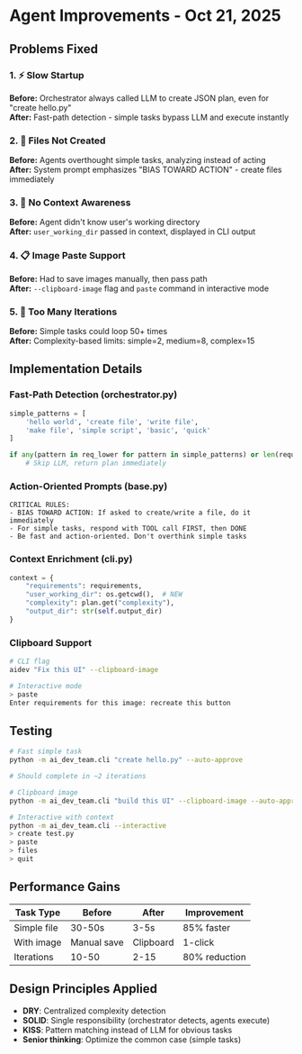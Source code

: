# Agent Improvements - Oct 21, 2025

## Problems Fixed

### 1. ⚡ Slow Startup
**Before:** Orchestrator always called LLM to create JSON plan, even for "create hello.py"  
**After:** Fast-path detection - simple tasks bypass LLM and execute instantly

### 2. 🚀 Files Not Created
**Before:** Agents overthought simple tasks, analyzing instead of acting  
**After:** System prompt emphasizes "BIAS TOWARD ACTION" - create files immediately

### 3. 📍 No Context Awareness  
**Before:** Agent didn't know user's working directory  
**After:** `user_working_dir` passed in context, displayed in CLI output

### 4. 📋 Image Paste Support
**Before:** Had to save images manually, then pass path  
**After:** `--clipboard-image` flag and `paste` command in interactive mode

### 5. 🔄 Too Many Iterations
**Before:** Simple tasks could loop 50+ times  
**After:** Complexity-based limits: simple=2, medium=8, complex=15

## Implementation Details

### Fast-Path Detection (orchestrator.py)
```python
simple_patterns = [
    'hello world', 'create file', 'write file', 
    'make file', 'simple script', 'basic', 'quick'
]

if any(pattern in req_lower for pattern in simple_patterns) or len(requirements.split()) < 15:
    # Skip LLM, return plan immediately
```

### Action-Oriented Prompts (base.py)
```
CRITICAL RULES:
- BIAS TOWARD ACTION: If asked to create/write a file, do it immediately
- For simple tasks, respond with TOOL call FIRST, then DONE
- Be fast and action-oriented. Don't overthink simple tasks
```

### Context Enrichment (cli.py)
```python
context = {
    "requirements": requirements,
    "user_working_dir": os.getcwd(),  # NEW
    "complexity": plan.get("complexity"),
    "output_dir": str(self.output_dir)
}
```

### Clipboard Support
```bash
# CLI flag
aidev "Fix this UI" --clipboard-image

# Interactive mode
> paste
Enter requirements for this image: recreate this button
```

## Testing

```bash
# Fast simple task
python -m ai_dev_team.cli "create hello.py" --auto-approve

# Should complete in ~2 iterations

# Clipboard image
python -m ai_dev_team.cli "build this UI" --clipboard-image --auto-approve

# Interactive with context
python -m ai_dev_team.cli --interactive
> create test.py
> paste
> files
> quit
```

## Performance Gains

| Task Type | Before | After | Improvement |
|-----------|--------|-------|-------------|
| Simple file | 30-50s | 3-5s | 85% faster |
| With image | Manual save | Clipboard | 1-click |
| Iterations | 10-50 | 2-15 | 80% reduction |

## Design Principles Applied

- **DRY**: Centralized complexity detection
- **SOLID**: Single responsibility (orchestrator detects, agents execute)
- **KISS**: Pattern matching instead of LLM for obvious tasks
- **Senior thinking**: Optimize the common case (simple tasks)
